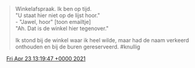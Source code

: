 > Winkelafspraak\. Ik ben op tijd\.  
> "U staat hier niet op de lijst hoor\."  
> \- "Jawel, hoor" \[toon emailtje\]  
> "Ah\. Dat is de winkel hier tegenover\."  
>   
> Ik stond bij de winkel waar ik heel wilde, maar had de naam verkeerd onthouden en bij de buren gereserveerd\. \#knullig

<img src="../../media/tweet.ico" width="12" /> [Fri Apr 23 13:19:47 +0000 2021](https://twitter.com/DromerDenker/status/1385584184056590340)
